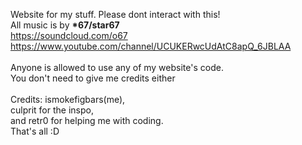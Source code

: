 Website for my stuff. Please dont interact with this!<br>All music is by <b>*67/star67</b><br>https://soundcloud.com/o67<br>https://www.youtube.com/channel/UCUKERwcUdAtC8apQ_6JBLAA<br><br>Anyone is allowed to use any of my website's code.<br>You don't need to give me credits either<br><br>Credits: ismokefigbars(me),<br>culprit for the inspo,<br>and retr0 for helping me with coding.<br>That's all :D
